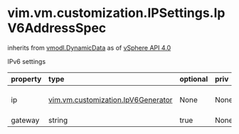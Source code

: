 vim.vm.customization.IPSettings.IpV6AddressSpec
===============================================
inherits from [vmodl.DynamicData](docs/vmodl.DynamicData.md)
as of [vSphere API 4.0](vim.version.md#vim.version.version5)


IPv6 settings

| property | type | optional | priv | desc |
|:---------|:-----|:---------|:-----|:-----|
| ip | [vim.vm.customization.IpV6Generator](vim.vm.customization.IpV6Generator.md "vim.vm.customization.IpV6Generator") | None | None | ipv6 address generators |
| gateway | string | true | None | gateways |


